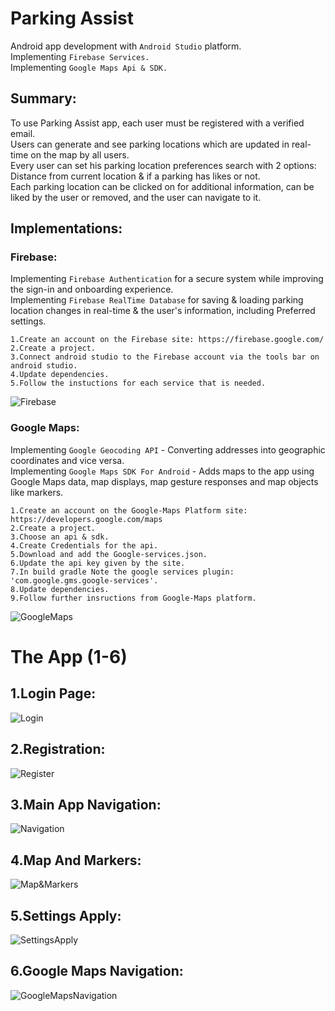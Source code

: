 # Parking Assist
Android app development with ``Android Studio`` platform.<br />
Implementing ``Firebase Services.``<br />
Implementing ``Google Maps Api & SDK.``<br />

## Summary:
To use Parking Assist app, each user must be registered with a verified email.<br />
Users can generate and see parking locations which are updated in real-time on the map by all users.<br />
Every user can set his parking location preferences search with 2 options: Distance from current location & if a parking has likes or not.<br />
Each parking location can be clicked on for additional information, can be liked by the user or removed, and the user can navigate to it.<br />

## Implementations:
### Firebase:
Implementing ``Firebase Authentication`` for a secure system while improving the sign-in and onboarding experience.<br />
Implementing ``Firebase RealTime Database`` for saving & loading parking location changes in real-time & the user's information, including Preferred settings.<br />
````
1.Create an account on the Firebase site: https://firebase.google.com/
2.Create a project.
3.Connect android studio to the Firebase account via the tools bar on android studio.
4.Update dependencies.
5.Follow the instuctions for each service that is needed.
````
![Firebase](https://github.com/nqoy/Parking-Assist-AndroidApp/blob/main/%E2%80%8F%E2%80%8FFirebase.png)

### Google Maps:
Implementing ``Google Geocoding API`` - Converting addresses into geographic coordinates and vice versa.<br />
Implementing ``Google Maps SDK For Android`` - Adds maps to the app using Google Maps data, map displays, map gesture responses and map objects like markers. <br />
````
1.Create an account on the Google-Maps Platform site: https://developers.google.com/maps
2.Create a project.
3.Choose an api & sdk.
4.Create Credentials for the api.
5.Download and add the Google-services.json.
6.Update the api key given by the site.
7.In build gradle Note the google services plugin: 'com.google.gms.google-services'.
8.Update dependencies.
9.Follow further insructions from Google-Maps platform.
````
![GoogleMaps](https://github.com/nqoy/Parking-Assist-AndroidApp/blob/main/GoogleMaps.png)

# The App (1-6)

## 1.Login Page:
![Login](https://github.com/nqoy/Parking-Assist-AndroidApp/blob/main/Login.png)

## 2.Registration:
![Register](https://github.com/nqoy/Parking-Assist-AndroidApp/blob/main/Register.png)

## 3.Main App Navigation:
![Navigation](https://github.com/nqoy/Parking-Assist-AndroidApp/blob/main/Navigation.png)

## 4.Map And Markers:
![Map&Markers](https://github.com/nqoy/Parking-Assist-AndroidApp/blob/main/Map%26Markers.png)

## 5.Settings Apply:
![SettingsApply](https://github.com/nqoy/Parking-Assist-AndroidApp/blob/main/SettingsApply.png)

## 6.Google Maps Navigation:
![GoogleMapsNavigation](https://github.com/nqoy/Parking-Assist-AndroidApp/blob/main/GoogleMapsNavigation.png)

